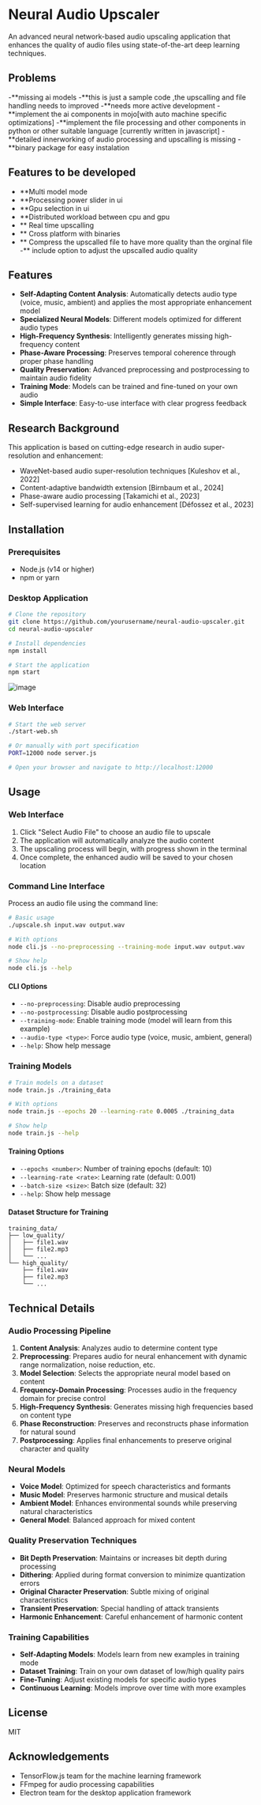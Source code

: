 # Neural Audio Upscaler

An advanced neural network-based audio upscaling application that enhances the quality of audio files using state-of-the-art deep learning techniques.

## Problems 


-**missing ai models
-**this is just a sample code ,the upscalling and file handling needs to improved
-**needs more active development
-**implement the ai components  in mojo[with auto machine specific optimizations]
-**implement the file processing and other components in python or other suitable language  [currently written in javascript]
-**detailed innerworking of audio processing and upscalling is missing
-**binary package for easy instalation

 ## Features to be developed

 
 - **Multi model mode 
 - **Processing power slider in ui 
 - **Gpu selection in ui
 - **Distributed workload between cpu and gpu
 - ** Real time upscalling 
 - ** Cross platform with binaries 
 - ** Compress the upscalled file to have more quality than the orginal file  
 -** include option to adjust the upscalled audio quality 
 



## Features

- **Self-Adapting Content Analysis**: Automatically detects audio type (voice, music, ambient) and applies the most appropriate enhancement model
- **Specialized Neural Models**: Different models optimized for different audio types
- **High-Frequency Synthesis**: Intelligently generates missing high-frequency content
- **Phase-Aware Processing**: Preserves temporal coherence through proper phase handling
- **Quality Preservation**: Advanced preprocessing and postprocessing to maintain audio fidelity
- **Training Mode**: Models can be trained and fine-tuned on your own audio
- **Simple Interface**: Easy-to-use interface with clear progress feedback
 
## Research Background

This application is based on cutting-edge research in audio super-resolution and enhancement:

- WaveNet-based audio super-resolution techniques [Kuleshov et al., 2022]
- Content-adaptive bandwidth extension [Birnbaum et al., 2024]
- Phase-aware audio processing [Takamichi et al., 2023]
- Self-supervised learning for audio enhancement [Défossez et al., 2023]

## Installation

### Prerequisites

- Node.js (v14 or higher)
- npm or yarn

### Desktop Application

```bash
# Clone the repository
git clone https://github.com/yourusername/neural-audio-upscaler.git
cd neural-audio-upscaler

# Install dependencies
npm install

# Start the application
npm start
```
![image](https://github.com/user-attachments/assets/c2b13b35-3443-4f67-9ca0-167a70de6f10)

### Web Interface

```bash
# Start the web server
./start-web.sh

# Or manually with port specification
PORT=12000 node server.js

# Open your browser and navigate to http://localhost:12000
```

## Usage

### Web Interface

1. Click "Select Audio File" to choose an audio file to upscale
2. The application will automatically analyze the audio content
3. The upscaling process will begin, with progress shown in the terminal
4. Once complete, the enhanced audio will be saved to your chosen location

### Command Line Interface

Process an audio file using the command line:

```bash
# Basic usage
./upscale.sh input.wav output.wav

# With options
node cli.js --no-preprocessing --training-mode input.wav output.wav

# Show help
node cli.js --help
```

#### CLI Options

- `--no-preprocessing`: Disable audio preprocessing
- `--no-postprocessing`: Disable audio postprocessing
- `--training-mode`: Enable training mode (model will learn from this example)
- `--audio-type <type>`: Force audio type (voice, music, ambient, general)
- `--help`: Show help message

### Training Models

```bash
# Train models on a dataset
node train.js ./training_data

# With options
node train.js --epochs 20 --learning-rate 0.0005 ./training_data

# Show help
node train.js --help
```

#### Training Options

- `--epochs <number>`: Number of training epochs (default: 10)
- `--learning-rate <rate>`: Learning rate (default: 0.001)
- `--batch-size <size>`: Batch size (default: 32)
- `--help`: Show help message

#### Dataset Structure for Training

```
training_data/
├── low_quality/
│   ├── file1.wav
│   ├── file2.mp3
│   └── ...
└── high_quality/
    ├── file1.wav
    ├── file2.mp3
    └── ...
```

## Technical Details

### Audio Processing Pipeline

1. **Content Analysis**: Analyzes audio to determine content type
2. **Preprocessing**: Prepares audio for neural enhancement with dynamic range normalization, noise reduction, etc.
3. **Model Selection**: Selects the appropriate neural model based on content
4. **Frequency-Domain Processing**: Processes audio in the frequency domain for precise control
5. **High-Frequency Synthesis**: Generates missing high frequencies based on content type
6. **Phase Reconstruction**: Preserves and reconstructs phase information for natural sound
7. **Postprocessing**: Applies final enhancements to preserve original character and quality

### Neural Models

- **Voice Model**: Optimized for speech characteristics and formants
- **Music Model**: Preserves harmonic structure and musical details
- **Ambient Model**: Enhances environmental sounds while preserving natural characteristics
- **General Model**: Balanced approach for mixed content

### Quality Preservation Techniques

- **Bit Depth Preservation**: Maintains or increases bit depth during processing
- **Dithering**: Applied during format conversion to minimize quantization errors
- **Original Character Preservation**: Subtle mixing of original characteristics
- **Transient Preservation**: Special handling of attack transients
- **Harmonic Enhancement**: Careful enhancement of harmonic content

### Training Capabilities

- **Self-Adapting Models**: Models learn from new examples in training mode
- **Dataset Training**: Train on your own dataset of low/high quality pairs
- **Fine-Tuning**: Adjust existing models for specific audio types
- **Continuous Learning**: Models improve over time with more examples

## License

MIT

## Acknowledgements

- TensorFlow.js team for the machine learning framework
- FFmpeg for audio processing capabilities
- Electron team for the desktop application framework
